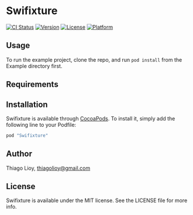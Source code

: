 # Swifixture

[![CI Status](http://img.shields.io/travis/thiagolioy/Swifixture.svg?style=flat)](https://travis-ci.org/thiagolioy/Swifixture)
[![Version](https://img.shields.io/cocoapods/v/Swifixture.svg?style=flat)](http://cocoapods.org/pods/Swifixture)
[![License](https://img.shields.io/cocoapods/l/Swifixture.svg?style=flat)](http://cocoapods.org/pods/Swifixture)
[![Platform](https://img.shields.io/cocoapods/p/Swifixture.svg?style=flat)](http://cocoapods.org/pods/Swifixture)

## Usage

To run the example project, clone the repo, and run `pod install` from the Example directory first.

## Requirements

## Installation

Swifixture is available through [CocoaPods](http://cocoapods.org). To install
it, simply add the following line to your Podfile:

```ruby
pod "Swifixture"
```

## Author

Thiago Lioy, thiagolioy@gmail.com

## License

Swifixture is available under the MIT license. See the LICENSE file for more info.
